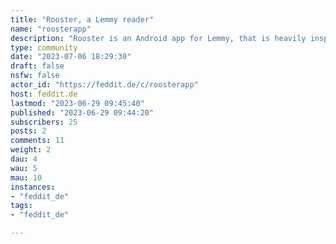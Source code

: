 ```yaml
---
title: "Rooster, a Lemmy reader" 
name: "roosterapp"
description: "Rooster is an Android app for Lemmy, that is heavily inspired by Boost for Reddit. It focuses on user experience and a good look and feel above anything else."
type: community
date: "2023-07-06 18:29:30"
draft: false
nsfw: false
actor_id: "https://feddit.de/c/roosterapp"
host: feddit.de
lastmod: "2023-06-29 09:45:40"
published: "2023-06-29 09:44:20"
subscribers: 25
posts: 2
comments: 11
weight: 2
dau: 4
wau: 5
mau: 10
instances:
- "feddit_de"
tags: 
- "feddit_de"

---
```

